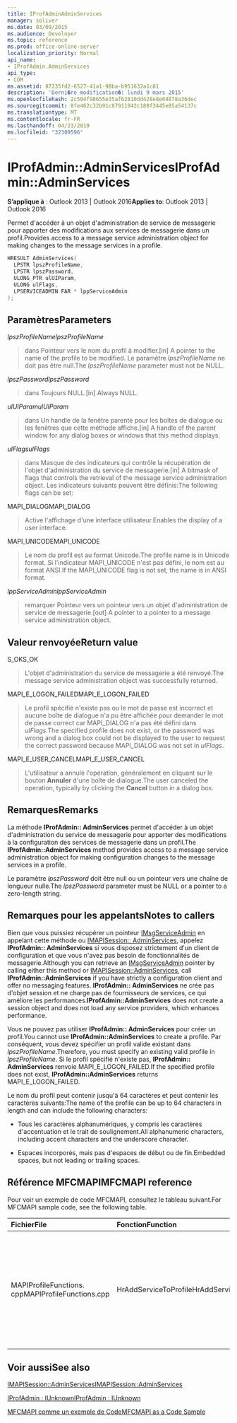 ```yaml
---
title: IProfAdminAdminServices
manager: soliver
ms.date: 03/09/2015
ms.audience: Developer
ms.topic: reference
ms.prod: office-online-server
localization_priority: Normal
api_name:
- IProfAdmin.AdminServices
api_type:
- COM
ms.assetid: 87235fd2-6527-41a1-98ba-b951632a1c81
description: 'Derni�re modification�: lundi 9 mars 2015'
ms.openlocfilehash: 2c504f98655e35af62810dd428e8e04878a36dec
ms.sourcegitcommit: 8fe462c32b91c87911942c188f3445e85a54137c
ms.translationtype: MT
ms.contentlocale: fr-FR
ms.lasthandoff: 04/23/2019
ms.locfileid: "32309596"
---
```

# <a name="iprofadminadminservices"></a><span data-ttu-id="2039b-103">IProfAdmin::AdminServices</span><span class="sxs-lookup"><span data-stu-id="2039b-103">IProfAdmin::AdminServices</span></span>

  
  
<span data-ttu-id="2039b-104">**S’applique à** : Outlook 2013 | Outlook 2016</span><span class="sxs-lookup"><span data-stu-id="2039b-104">**Applies to**: Outlook 2013 | Outlook 2016</span></span> 
  
<span data-ttu-id="2039b-105">Permet d'accéder à un objet d'administration de service de messagerie pour apporter des modifications aux services de messagerie dans un profil.</span><span class="sxs-lookup"><span data-stu-id="2039b-105">Provides access to a message service administration object for making changes to the message services in a profile.</span></span>
  
```cpp
HRESULT AdminServices(
  LPSTR lpszProfileName,
  LPSTR lpszPassword,
  ULONG_PTR ulUIParam,
  ULONG ulFlags,
  LPSERVICEADMIN FAR * lppServiceAdmin
);
```

## <a name="parameters"></a><span data-ttu-id="2039b-106">Paramètres</span><span class="sxs-lookup"><span data-stu-id="2039b-106">Parameters</span></span>

 <span data-ttu-id="2039b-107">_lpszProfileName_</span><span class="sxs-lookup"><span data-stu-id="2039b-107">_lpszProfileName_</span></span>
  
> <span data-ttu-id="2039b-108">dans Pointeur vers le nom du profil à modifier.</span><span class="sxs-lookup"><span data-stu-id="2039b-108">[in] A pointer to the name of the profile to be modified.</span></span> <span data-ttu-id="2039b-109">Le paramètre _lpszProfileName_ ne doit pas être null.</span><span class="sxs-lookup"><span data-stu-id="2039b-109">The  _lpszProfileName_ parameter must not be NULL.</span></span> 
    
 <span data-ttu-id="2039b-110">_lpszPassword_</span><span class="sxs-lookup"><span data-stu-id="2039b-110">_lpszPassword_</span></span>
  
> <span data-ttu-id="2039b-111">dans Toujours NULL.</span><span class="sxs-lookup"><span data-stu-id="2039b-111">[in] Always NULL.</span></span> 
    
 <span data-ttu-id="2039b-112">_ulUIParam_</span><span class="sxs-lookup"><span data-stu-id="2039b-112">_ulUIParam_</span></span>
  
> <span data-ttu-id="2039b-113">dans Un handle de la fenêtre parente pour les boîtes de dialogue ou les fenêtres que cette méthode affiche.</span><span class="sxs-lookup"><span data-stu-id="2039b-113">[in] A handle of the parent window for any dialog boxes or windows that this method displays.</span></span>
    
 <span data-ttu-id="2039b-114">_ulFlags_</span><span class="sxs-lookup"><span data-stu-id="2039b-114">_ulFlags_</span></span>
  
> <span data-ttu-id="2039b-115">dans Masque de des indicateurs qui contrôle la récupération de l'objet d'administration du service de messagerie.</span><span class="sxs-lookup"><span data-stu-id="2039b-115">[in] A bitmask of flags that controls the retrieval of the message service administration object.</span></span> <span data-ttu-id="2039b-116">Les indicateurs suivants peuvent être définis:</span><span class="sxs-lookup"><span data-stu-id="2039b-116">The following flags can be set:</span></span>
    
<span data-ttu-id="2039b-117">MAPI_DIALOG</span><span class="sxs-lookup"><span data-stu-id="2039b-117">MAPI_DIALOG</span></span> 
  
> <span data-ttu-id="2039b-118">Active l'affichage d'une interface utilisateur.</span><span class="sxs-lookup"><span data-stu-id="2039b-118">Enables the display of a user interface.</span></span> 
    
<span data-ttu-id="2039b-119">MAPI_UNICODE</span><span class="sxs-lookup"><span data-stu-id="2039b-119">MAPI_UNICODE</span></span> 
  
> <span data-ttu-id="2039b-120">Le nom du profil est au format Unicode.</span><span class="sxs-lookup"><span data-stu-id="2039b-120">The profile name is in Unicode format.</span></span> <span data-ttu-id="2039b-121">Si l'indicateur MAPI_UNICODE n'est pas défini, le nom est au format ANSI.</span><span class="sxs-lookup"><span data-stu-id="2039b-121">If the MAPI_UNICODE flag is not set, the name is in ANSI format.</span></span>
    
 <span data-ttu-id="2039b-122">_lppServiceAdmin_</span><span class="sxs-lookup"><span data-stu-id="2039b-122">_lppServiceAdmin_</span></span>
  
> <span data-ttu-id="2039b-123">remarquer Pointeur vers un pointeur vers un objet d'administration de service de messagerie.</span><span class="sxs-lookup"><span data-stu-id="2039b-123">[out] A pointer to a pointer to a message service administration object.</span></span>
    
## <a name="return-value"></a><span data-ttu-id="2039b-124">Valeur renvoyée</span><span class="sxs-lookup"><span data-stu-id="2039b-124">Return value</span></span>

<span data-ttu-id="2039b-125">S_OK</span><span class="sxs-lookup"><span data-stu-id="2039b-125">S_OK</span></span> 
  
> <span data-ttu-id="2039b-126">L'objet d'administration du service de messagerie a été renvoyé.</span><span class="sxs-lookup"><span data-stu-id="2039b-126">The message service administration object was successfully returned.</span></span>
    
<span data-ttu-id="2039b-127">MAPI_E_LOGON_FAILED</span><span class="sxs-lookup"><span data-stu-id="2039b-127">MAPI_E_LOGON_FAILED</span></span> 
  
> <span data-ttu-id="2039b-128">Le profil spécifié n'existe pas ou le mot de passe est incorrect et aucune boîte de dialogue n'a pu être affichée pour demander le mot de passe correct car MAPI_DIALOG n'a pas été défini dans _ulFlags_.</span><span class="sxs-lookup"><span data-stu-id="2039b-128">The specified profile does not exist, or the password was wrong and a dialog box could not be displayed to the user to request the correct password because MAPI_DIALOG was not set in  _ulFlags_.</span></span>
    
<span data-ttu-id="2039b-129">MAPI_E_USER_CANCEL</span><span class="sxs-lookup"><span data-stu-id="2039b-129">MAPI_E_USER_CANCEL</span></span> 
  
> <span data-ttu-id="2039b-130">L'utilisateur a annulé l'opération, généralement en cliquant sur le bouton **Annuler** d'une boîte de dialogue.</span><span class="sxs-lookup"><span data-stu-id="2039b-130">The user canceled the operation, typically by clicking the **Cancel** button in a dialog box.</span></span> 
    
## <a name="remarks"></a><span data-ttu-id="2039b-131">Remarques</span><span class="sxs-lookup"><span data-stu-id="2039b-131">Remarks</span></span>

<span data-ttu-id="2039b-132">La méthode **IProfAdmin:: AdminServices** permet d'accéder à un objet d'administration du service de messagerie pour apporter des modifications à la configuration des services de messagerie dans un profil.</span><span class="sxs-lookup"><span data-stu-id="2039b-132">The **IProfAdmin::AdminServices** method provides access to a message service administration object for making configuration changes to the message services in a profile.</span></span> 
  
 <span data-ttu-id="2039b-133">Le paramètre _lpszPassword_ doit être null ou un pointeur vers une chaîne de longueur nulle.</span><span class="sxs-lookup"><span data-stu-id="2039b-133">The  _lpszPassword_ parameter must be NULL or a pointer to a zero-length string.</span></span> 
  
## <a name="notes-to-callers"></a><span data-ttu-id="2039b-134">Remarques pour les appelants</span><span class="sxs-lookup"><span data-stu-id="2039b-134">Notes to callers</span></span>

<span data-ttu-id="2039b-135">Bien que vous puissiez récupérer un pointeur [IMsgServiceAdmin](imsgserviceadminiunknown.md) en appelant cette méthode ou [IMAPISession:: AdminServices](imapisession-adminservices.md), appelez **IProfAdmin:: AdminServices** si vous disposez strictement d'un client de configuration et que vous n'avez pas besoin de fonctionnalités de messagerie.</span><span class="sxs-lookup"><span data-stu-id="2039b-135">Although you can retrieve an [IMsgServiceAdmin](imsgserviceadminiunknown.md) pointer by calling either this method or [IMAPISession::AdminServices](imapisession-adminservices.md), call **IProfAdmin::AdminServices** if you have strictly a configuration client and offer no messaging features.</span></span> <span data-ttu-id="2039b-136">**IProfAdmin:: AdminServices** ne crée pas d'objet session et ne charge pas de fournisseurs de services, ce qui améliore les performances.</span><span class="sxs-lookup"><span data-stu-id="2039b-136">**IProfAdmin::AdminServices** does not create a session object and does not load any service providers, which enhances performance.</span></span> 
  
<span data-ttu-id="2039b-137">Vous ne pouvez pas utiliser **IProfAdmin:: AdminServices** pour créer un profil.</span><span class="sxs-lookup"><span data-stu-id="2039b-137">You cannot use **IProfAdmin::AdminServices** to create a profile.</span></span> <span data-ttu-id="2039b-138">Par conséquent, vous devez spécifier un profil valide existant dans _lpszProfileName_.</span><span class="sxs-lookup"><span data-stu-id="2039b-138">Therefore, you must specify an existing valid profile in  _lpszProfileName_.</span></span> <span data-ttu-id="2039b-139">Si le profil spécifié n'existe pas, **IProfAdmin:: AdminServices** renvoie MAPI_E_LOGON_FAILED.</span><span class="sxs-lookup"><span data-stu-id="2039b-139">If the specified profile does not exist, **IProfAdmin::AdminServices** returns MAPI_E_LOGON_FAILED.</span></span> 
  
<span data-ttu-id="2039b-140">Le nom du profil peut contenir jusqu'à 64 caractères et peut contenir les caractères suivants:</span><span class="sxs-lookup"><span data-stu-id="2039b-140">The name of the profile can be up to 64 characters in length and can include the following characters:</span></span>
  
- <span data-ttu-id="2039b-141">Tous les caractères alphanumériques, y compris les caractères d'accentuation et le trait de soulignement.</span><span class="sxs-lookup"><span data-stu-id="2039b-141">All alphanumeric characters, including accent characters and the underscore character.</span></span> 
    
- <span data-ttu-id="2039b-142">Espaces incorporés, mais pas d'espaces de début ou de fin.</span><span class="sxs-lookup"><span data-stu-id="2039b-142">Embedded spaces, but not leading or trailing spaces.</span></span>
    
## <a name="mfcmapi-reference"></a><span data-ttu-id="2039b-143">Référence MFCMAPI</span><span class="sxs-lookup"><span data-stu-id="2039b-143">MFCMAPI reference</span></span>

<span data-ttu-id="2039b-144">Pour voir un exemple de code MFCMAPI, consultez le tableau suivant.</span><span class="sxs-lookup"><span data-stu-id="2039b-144">For MFCMAPI sample code, see the following table.</span></span>
  
|<span data-ttu-id="2039b-145">**Fichier**</span><span class="sxs-lookup"><span data-stu-id="2039b-145">**File**</span></span>|<span data-ttu-id="2039b-146">**Fonction**</span><span class="sxs-lookup"><span data-stu-id="2039b-146">**Function**</span></span>|<span data-ttu-id="2039b-147">**Commentaire**</span><span class="sxs-lookup"><span data-stu-id="2039b-147">**Comment**</span></span>|
|:-----|:-----|:-----|
|<span data-ttu-id="2039b-148">MAPIProfileFunctions. cpp</span><span class="sxs-lookup"><span data-stu-id="2039b-148">MAPIProfileFunctions.cpp</span></span>  <br/> | <span data-ttu-id="2039b-149">HrAddServiceToProfile</span><span class="sxs-lookup"><span data-stu-id="2039b-149">HrAddServiceToProfile</span></span>  <br/> |<span data-ttu-id="2039b-150">MFCMAPI utilise la méthode **IProfAdmin:: AdminServices** pour ouvrir un objet d'administration de service de messagerie pour le profil sélectionné et ajouter des services.</span><span class="sxs-lookup"><span data-stu-id="2039b-150">MFCMAPI uses the **IProfAdmin::AdminServices** method to open a message service administration object for the selected profile to add services.</span></span>  <br/> |
   
## <a name="see-also"></a><span data-ttu-id="2039b-151">Voir aussi</span><span class="sxs-lookup"><span data-stu-id="2039b-151">See also</span></span>



[<span data-ttu-id="2039b-152">IMAPISession::AdminServices</span><span class="sxs-lookup"><span data-stu-id="2039b-152">IMAPISession::AdminServices</span></span>](imapisession-adminservices.md)
  
[<span data-ttu-id="2039b-153">IProfAdmin : IUnknown</span><span class="sxs-lookup"><span data-stu-id="2039b-153">IProfAdmin : IUnknown</span></span>](iprofadminiunknown.md)


[<span data-ttu-id="2039b-154">MFCMAPI comme un exemple de Code</span><span class="sxs-lookup"><span data-stu-id="2039b-154">MFCMAPI as a Code Sample</span></span>](mfcmapi-as-a-code-sample.md)

